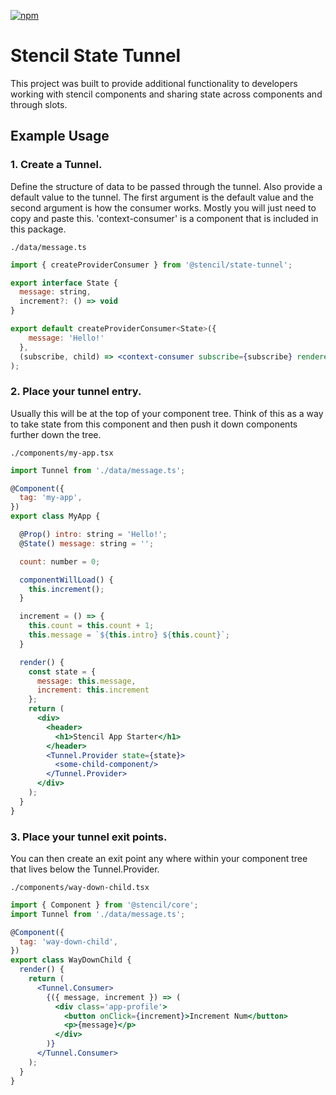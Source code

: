 [![npm][npm-badge]][npm-badge-url]

# Stencil State Tunnel

This project was built to provide additional functionality to developers working with stencil
components and sharing state across components and through slots.

## Example Usage

### 1. Create a Tunnel.

Define the structure of data to be passed through the tunnel.  Also provide a default value to the tunnel.
The first argument is the default value and the second argument is how the consumer works.  Mostly you will just need
to copy and paste this. 'context-consumer' is a component that is included in this package.

`./data/message.ts`

```jsx
import { createProviderConsumer } from '@stencil/state-tunnel';

export interface State {
  message: string,
  increment?: () => void
}

export default createProviderConsumer<State>({
    message: 'Hello!'
  },
  (subscribe, child) => <context-consumer subscribe={subscribe} renderer={child} />
);
```

### 2. Place your tunnel entry.
Usually this will be at the top of your component tree. Think of this as a way to take state from this
component and then push it down components further down the tree.

`./components/my-app.tsx`
```jsx
import Tunnel from './data/message.ts';

@Component({
  tag: 'my-app',
})
export class MyApp {

  @Prop() intro: string = 'Hello!';
  @State() message: string = '';

  count: number = 0;

  componentWillLoad() {
    this.increment();
  }

  increment = () => {
    this.count = this.count + 1;
    this.message = `${this.intro} ${this.count}`;
  }

  render() {
    const state = {
      message: this.message,
      increment: this.increment
    };
    return (
      <div>
        <header>
          <h1>Stencil App Starter</h1>
        </header>
        <Tunnel.Provider state={state}>
          <some-child-component/>
        </Tunnel.Provider>
      </div>
    );
  }
}
```

### 3. Place your tunnel exit points.
You can then create an exit point any where within your component tree that lives below the Tunnel.Provider.

`./components/way-down-child.tsx`
```jsx
import { Component } from '@stencil/core';
import Tunnel from './data/message.ts';

@Component({
  tag: 'way-down-child',
})
export class WayDownChild {
  render() {
    return (
      <Tunnel.Consumer>
        {({ message, increment }) => (
          <div class='app-profile'>
            <button onClick={increment}>Increment Num</button>
            <p>{message}</p>
          </div>
        )}
      </Tunnel.Consumer>
    );
  }
}

```
[npm-badge]: https://img.shields.io/npm/v/@stencil/state-tunnel.svg
[npm-badge-url]: https://www.npmjs.com/package/@stencil/state-tunnel
